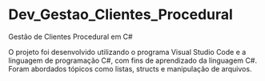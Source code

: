 # Dev_Gestao_Clientes_Procedural
Gestão de Clientes Procedural em C#

O projeto foi desenvolvido utilizando o programa Visual Studio Code e a linguagem de programação C#, com fins de aprendizado da linguagem C#. Foram abordados tópicos como listas, structs e manipulação de arquivos.
